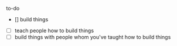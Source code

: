 to-do
- [] build things
- [ ] teach people how to build things
- [ ] build things with people whom you've taught how to build things
